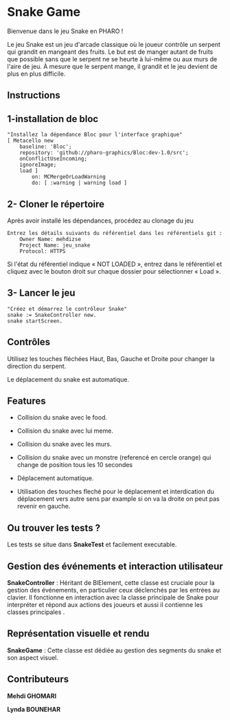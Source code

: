 # Snake Game

Bienvenue dans le jeu Snake en PHARO !

Le jeu Snake est un jeu d'arcade classique où le joueur contrôle un serpent qui grandit en mangeant des fruits. Le but est de manger autant de fruits que possible sans que le serpent ne se heurte à lui-même ou aux murs de l'aire de jeu. À mesure que le serpent mange, il grandit et le jeu devient de plus en plus difficile.

## Instructions

## 1-installation de bloc 

```smalltalk
"Installez la dépendance Bloc pour l'interface graphique"
[ Metacello new
	baseline: 'Bloc';
	repository: 'github://pharo-graphics/Bloc:dev-1.0/src';
	onConflictUseIncoming;
	ignoreImage;
	load ]
		on: MCMergeOrLoadWarning
		do: [ :warning | warning load ]
```

## 2- Cloner le répertoire

Après avoir installé les dépendances, procédez au clonage du jeu

    Entrez les détails suivants du référentiel dans les référentiels git :
        Owner Name: mehdizse
        Project Name: jeu_snake
        Protocol: HTTPS 

Si l'état du référentiel indique « NOT LOADED », entrez dans le référentiel et cliquez avec le bouton droit sur chaque dossier pour sélectionner « Load ».

## 3- Lancer le jeu

```smalltalk
"Créez et démarrez le contrôleur Snake"
snake := SnakeController new.
snake startScreen.
```

## Contrôles

 Utilisez les touches fléchées Haut, Bas, Gauche et Droite pour changer la direction du serpent.
 
 Le déplacement du snake est automatique.

## Features

- Collision du snake avec le food.

- Collision du snake avec lui meme.

- Collision du snake avec les murs.

- Collision du snake avec un monstre (referencé en cercle orange) qui change de position tous les 10 secondes 

- Déplacement automatique.

- Utilisation des touches fleché pour le déplacement et interdication du déplacement vers autre sens par example si on va la droite on peut pas revenir en gauche.

## Ou trouver les tests ?

Les tests se situe dans **SnakeTest** et facilement executable.


## Gestion des événements et interaction utilisateur

**SnakeController** : Héritant de BlElement, cette classe est cruciale pour la gestion des événements, en particulier ceux déclenchés par les entrées au clavier. Il fonctionne en interaction avec la classe principale de Snake pour interpréter et répond aux actions des joueurs et aussi il contienne les classes principales .


## Représentation visuelle et rendu

**SnakeGame** : Cette classe est dédiée au gestion des segments du snake et son aspect visuel.

## Contributeurs

**Mehdi GHOMARI**

**Lynda BOUNEHAR**
